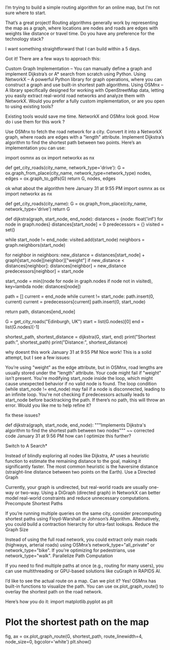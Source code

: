 I’m trying to build a simple routing algorithm for an online map, but I’m not sure where to start.

That’s a great project! Routing algorithms generally work by representing the map as a graph, where locations are nodes and roads are edges with weights like distance or travel time. Do you have any preference for the technology stack?

I want something straightforward that I can build within a 5 days.

Got it! There are a few ways to approach this:

Custom Graph Implementation – You can manually define a graph and implement Dijkstra’s or A* search from scratch using Python.
Using NetworkX – A powerful Python library for graph operations, where you can construct a graph and use built-in shortest path algorithms.
Using OSMnx – A library specifically designed for working with OpenStreetMap data, letting you easily extract real-world road networks and analyze them with NetworkX.
Would you prefer a fully custom implementation, or are you open to using existing tools?

Existing tools would save me time. NetworkX and OSMnx look good. How do i use them for this work ?


Use OSMnx to fetch the road network for a city.
Convert it into a NetworkX graph, where roads are edges with a "length" attribute.
Implement Dijkstra’s algorithm to find the shortest path between two points.
Here’s an implementation you can use:

import osmnx as ox
import networkx as nx

def get_city_roads(city_name, network_type='drive'):
G = ox.graph_from_place(city_name, network_type=network_type)
nodes, edges = ox.graph_to_gdfs(G)
return G, nodes, edges

ok what about the algorithm here
January 31 at 9:55 PM
import osmnx as ox
import networkx as nx

def get_city_roads(city_name):
G = ox.graph_from_place(city_name, network_type='drive')
return G

def dijkstra(graph, start_node, end_node):
distances = {node: float('inf') for node in graph.nodes}
distances[start_node] = 0
predecessors = {}
visited = set()

while start_node != end_node:
visited.add(start_node)
neighbors = graph.neighbors(start_node)

for neighbor in neighbors:
new_distance = distances[start_node] + graph[start_node][neighbor]["weight"]
if new_distance < distances[neighbor]:
distances[neighbor] = new_distance
predecessors[neighbor] = start_node

start_node = min((node for node in graph.nodes if node not in visited), key=lambda node: distances[node])

path = []
current = end_node
while current != start_node:
path.insert(0, current)
current = predecessors[current]
path.insert(0, start_node)

return path, distances[end_node]

G = get_city_roads("Edinburgh, UK")
start = list(G.nodes)[0]
end = list(G.nodes)[-1]

shortest_path, shortest_distance = dijkstra(G, start, end)
print("Shortest path:", shortest_path)
print("Distance:", shortest_distance)

why doesnt this work
January 31 at 9:55 PM
Nice work! This is a solid attempt, but I see a few issues:

You’re using "weight" as the edge attribute, but in OSMnx, road lengths are usually stored under the "length" attribute. Your code might fail if "weight" isn’t present.
You're modifying start_node inside the loop, which might cause unexpected behavior if no valid node is found.
The loop condition (while start_node != end_node) may fail if a node is disconnected, leading to an infinite loop.
You're not checking if predecessors actually leads to start_node before backtracking the path. If there’s no path, this will throw an error.
Would you like me to help refine it?

fix these issues?

def dijkstra(graph, start_node, end_node):
"""Implements Dijkstra's algorithm to find the shortest path between two nodes"""
~~ corrected code
January 31 at 9:56 PM
how can I optimize this further?

Switch to A Search*

Instead of blindly exploring all nodes like Dijkstra, A* uses a heuristic function to estimate the remaining distance to the goal, making it significantly faster.
The most common heuristic is the haversine distance (straight-line distance between two points on the Earth).
Use a Directed Graph

Currently, your graph is undirected, but real-world roads are usually one-way or two-way. Using a DiGraph (directed graph) in NetworkX can better model real-world constraints and reduce unnecessary computations.
Precompute Shortest Paths

If you’re running multiple queries on the same city, consider precomputing shortest paths using Floyd-Warshall or Johnson’s Algorithm.
Alternatively, you could build a contraction hierarchy for ultra-fast lookups.
Reduce the Graph Size

Instead of using the full road network, you could extract only main roads (highways, arterial roads) using OSMnx’s network_type="all_private" or network_type="bike".
If you're optimizing for pedestrians, use network_type="walk".
Parallelize Path Computation

If you need to find multiple paths at once (e.g., routing for many users), you can use multithreading or GPU-based solutions like cuGraph in RAPIDS AI.

I’d like to see the actual route on a map. Can we plot it?
Yes! OSMnx has built-in functions to visualize the path. You can use ox.plot_graph_route() to overlay the shortest path on the road network.

Here’s how you do it:
import matplotlib.pyplot as plt

# Plot the shortest path on the map
fig, ax = ox.plot_graph_route(G, shortest_path, route_linewidth=4, node_size=0, bgcolor='white')
plt.show()
